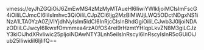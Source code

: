 vmess://eyJhZGQiOiJ6ZmEwMS4zMzMyMTAueHl6IiwiYWlkIjoiMCIsImFscG4iOiIiLCJmcCI6IiIsImhvc3QiOiIiLCJpZCI6Ijg2MzBlMWJjLWQ5ODctNDgxNS1iNzA1LTA0YzA0ZjVlYjdhNyIsIm5ldCI6InRjcCIsInBhdGgiOiIiLCJwb3J0IjoiNDAzODIiLCJwcyI6IkwxfOmmmea4rzA0fOS4rei9rHzmtYHlqpLkvZN8M3giLCJzY3kiOiJhdXRvIiwic25pIjoiNDAwNTY3Lnh5eiIsInRscyI6InRscyIsInR5cGUiOiJub25lIiwidiI6IjIifQ==
